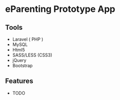 # eParenting Prototype App

## Tools
- Laravel ( PHP )
- MySQL
- Html5
- SASS/LESS (CSS3) 
- jQuery
- Bootstrap

## Features
- TODO


